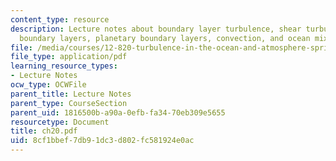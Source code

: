 ```yaml
---
content_type: resource
description: Lecture notes about boundary layer turbulence, shear turbulence in stratified
  boundary layers, planetary boundary layers, convection, and ocean mixed layer models.
file: /media/courses/12-820-turbulence-in-the-ocean-and-atmosphere-spring-2007/8cf1bbef7db91dc3d802fc581924e0ac_ch20.pdf
file_type: application/pdf
learning_resource_types:
- Lecture Notes
ocw_type: OCWFile
parent_title: Lecture Notes
parent_type: CourseSection
parent_uid: 1816500b-a90a-0efb-fa34-70eb309e5655
resourcetype: Document
title: ch20.pdf
uid: 8cf1bbef-7db9-1dc3-d802-fc581924e0ac
---
```

